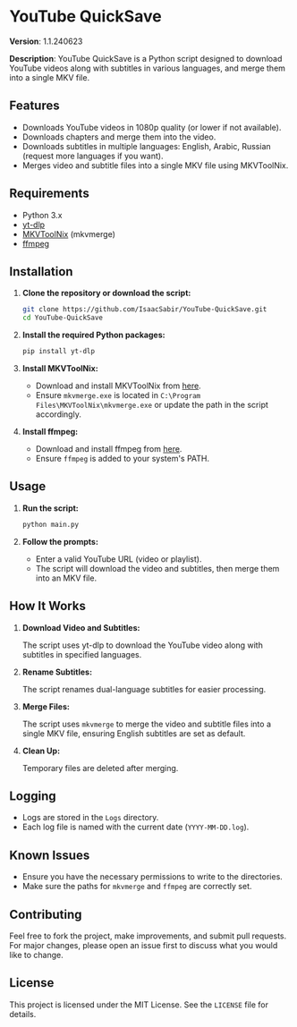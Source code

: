 # YouTube QuickSave

**Version**: 1.1.240623

**Description**: YouTube QuickSave is a Python script designed to download YouTube videos along with subtitles in various languages, and merge them into a single MKV file.

## Features

- Downloads YouTube videos in 1080p quality (or lower if not available).
- Downloads chapters and merge them into the video.
- Downloads subtitles in multiple languages: English, Arabic, Russian (request more languages if you want).
- Merges video and subtitle files into a single MKV file using MKVToolNix.

## Requirements

- Python 3.x
- [yt-dlp](https://github.com/yt-dlp/yt-dlp)
- [MKVToolNix](https://mkvtoolnix.download/) (mkvmerge)
- [ffmpeg](https://ffmpeg.org/)

## Installation

1. **Clone the repository or download the script:**

    ```sh
    git clone https://github.com/IsaacSabir/YouTube-QuickSave.git
    cd YouTube-QuickSave
    ```

2. **Install the required Python packages:**

    ```sh
    pip install yt-dlp
    ```

3. **Install MKVToolNix:**

    - Download and install MKVToolNix from [here](https://mkvtoolnix.download/downloads.html).
    - Ensure `mkvmerge.exe` is located in `C:\Program Files\MKVToolNix\mkvmerge.exe` or update the path in the script accordingly.

4. **Install ffmpeg:**

    - Download and install ffmpeg from [here](https://ffmpeg.org/download.html).
    - Ensure `ffmpeg` is added to your system's PATH.

## Usage

1. **Run the script:**

    ```sh
    python main.py
    ```

2. **Follow the prompts:**

    - Enter a valid YouTube URL (video or playlist).
    - The script will download the video and subtitles, then merge them into an MKV file.

## How It Works

1. **Download Video and Subtitles:**

    The script uses yt-dlp to download the YouTube video along with subtitles in specified languages.

2. **Rename Subtitles:**

    The script renames dual-language subtitles for easier processing.

3. **Merge Files:**

    The script uses `mkvmerge` to merge the video and subtitle files into a single MKV file, ensuring English subtitles are set as default.

4. **Clean Up:**

    Temporary files are deleted after merging.

## Logging

- Logs are stored in the `Logs` directory.
- Each log file is named with the current date (`YYYY-MM-DD.log`).

## Known Issues

- Ensure you have the necessary permissions to write to the directories.
- Make sure the paths for `mkvmerge` and `ffmpeg` are correctly set.

## Contributing

Feel free to fork the project, make improvements, and submit pull requests. For major changes, please open an issue first to discuss what you would like to change.

## License

This project is licensed under the MIT License. See the `LICENSE` file for details.
